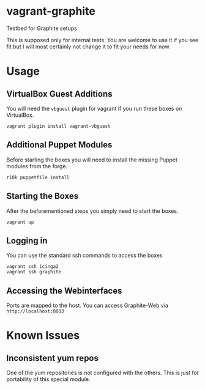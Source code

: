 # vagrant-graphite
Testbed for Graphite setups

This is supposed only for internal tests. You are welcome to use it if you see fit but I will most certainly not change it to fit your needs for now.

# Usage #

## VirtualBox Guest Additions ##

You will need the `vbguest` plugin for vagrant if you run these boxes on VirtualBox.

    vagrant plugin install vagrant-vbguest 

## Additional Puppet Modules ##

Before starting the boxes you will need to install the missing Puppet modules from the forge.

    r10k puppetfile install

## Starting the Boxes ##

After the beforementioned steps you simply need to start the boxes.

    vagrant up

## Logging in ##

You can use the standard ssh commands to access the boxes

    vagrant ssh icinga2
    vagrant ssh graphite

## Accessing the Webinterfaces ##

Ports are mapped to the host. You can access Graphite-Web via `http://localhost:8003`

# Known Issues #

## Inconsistent yum repos ##

One of the yum repositories is not configured with the others. This is just for portability of this special module.
